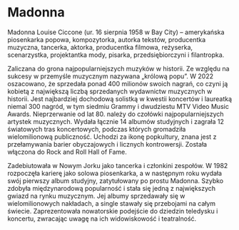 # Madonna
Madonna Louise Ciccone (ur. 16 sierpnia 1958 w Bay City) – amerykańska piosenkarka popowa, kompozytorka, autorka tekstów, producentka muzyczna, tancerka, aktorka, producentka filmowa, reżyserka, scenarzystka, projektantka mody, pisarka, przedsiębiorczyni i filantropka.

Zaliczana do grona najpopularniejszych muzyków w historii. Ze względu na sukcesy w przemyśle muzycznym nazywana „królową popu”. W 2022 oszacowano, że sprzedała ponad 400 milionów swoich nagrań, co czyni ją kobietą z największą liczbą sprzedanych wydawnictw muzycznych w historii. Jest najbardziej dochodową solistką w kwestii koncertów i laureatką niemal 300 nagród, w tym siedmiu Grammy i dwudziestu MTV Video Music Awards. Nieprzerwanie od lat 80. należy do czołówki najpopularniejszych artystek muzycznych. Wydała łącznie 14 albumów studyjnych i zagrała 12 światowych tras koncertowych, podczas których gromadziła wielomilionową publiczność. Uchodzi za ikonę popkultury, znana jest z przełamywania barier obyczajowych i licznych kontrowersji. Została włączona do Rock and Roll Hall of Fame. 

Zadebiutowała w Nowym Jorku jako tancerka i członkini zespołów. W 1982 rozpoczęła karierę jako solowa piosenkarka, a w następnym roku wydała swój pierwszy album studyjny, zatytułowany po prostu Madonna. Szybko zdobyła międzynarodową popularność i stała się jedną z największych gwiazd na rynku muzycznym. Jej albumy sprzedawały się w wielomilionowych nakładach, a single stawały się przebojami na całym świecie. Zaprezentowała nowatorskie podejście do dziedzin teledysku i koncertu, zwracając uwagę na ich widowiskowość i teatralność.

